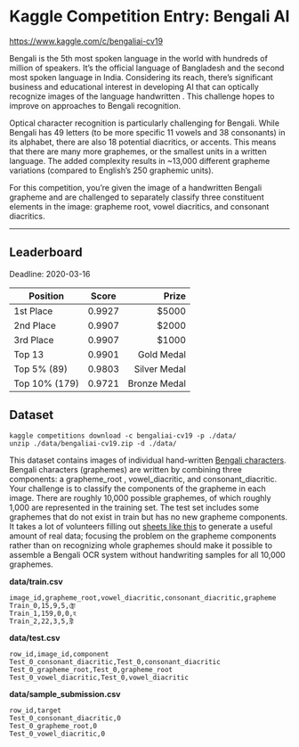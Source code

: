 # Kaggle Competition Entry: Bengali AI

https://www.kaggle.com/c/bengaliai-cv19

Bengali is the 5th most spoken language in the world with hundreds of million of speakers. It’s the official
language of Bangladesh and the second most spoken language in India. Considering its reach, there’s significant
business and educational interest in developing AI that can optically recognize images of the language handwritten
. This challenge hopes to improve on approaches to Bengali recognition.

Optical character recognition is particularly challenging for Bengali. While Bengali has 49 letters (to be more
specific 11 vowels and 38 consonants) in its alphabet, there are also 18 potential diacritics, or accents. This
means that there are many more graphemes, or the smallest units in a written language. The added complexity results
in ~13,000 different grapheme variations (compared to English’s 250 graphemic units).

For this competition, you’re given the image of a handwritten Bengali grapheme and are challenged to separately
classify three constituent elements in the image: grapheme root, vowel diacritics, and consonant diacritics.

---
## Leaderboard
Deadline: 2020-03-16

| Position       | Score   |  Prize       |
|----------------|:-------:|-------------:|
| 1st Place      |  0.9927 | $5000        |
| 2nd Place      |  0.9907 | $2000        |
| 3rd Place      |  0.9907 | $1000        |
| Top 13         |  0.9901 | Gold Medal   |
| Top 5%  (89)   |  0.9803 | Silver Medal |
| Top 10% (179)  |  0.9721 | Bronze Medal | 


## Dataset
```
kaggle competitions download -c bengaliai-cv19 -p ./data/
unzip ./data/bengaliai-cv19.zip -d ./data/
```

This dataset contains images of individual hand-written [Bengali characters](https://en.wikipedia.org/wiki/Bengali_alphabet). Bengali characters (graphemes) are written by combining three components: a grapheme_root
, vowel_diacritic, and consonant_diacritic. Your challenge is to classify the components of the grapheme in each
image. There are roughly 10,000 possible graphemes, of which roughly 1,000 are represented in the training set. The
test set includes some graphemes that do not exist in train but has no new grapheme components. It takes a lot of
volunteers filling out [sheets like this](https://github.com/BengaliAI/graphemePrepare/blob/master/collection/A4/form_1.jpg)
to generate a useful amount of real data; focusing the problem on the grapheme components rather than on recognizing
whole graphemes should make it possible to assemble a Bengali OCR system without handwriting samples for all 10,000
graphemes.

**data/train.csv**
```
image_id,grapheme_root,vowel_diacritic,consonant_diacritic,grapheme
Train_0,15,9,5,ক্ট্রো
Train_1,159,0,0,হ
Train_2,22,3,5,খ্রী
```

**data/test.csv**
```
row_id,image_id,component
Test_0_consonant_diacritic,Test_0,consonant_diacritic
Test_0_grapheme_root,Test_0,grapheme_root
Test_0_vowel_diacritic,Test_0,vowel_diacritic
```

**data/sample_submission.csv**
```
row_id,target
Test_0_consonant_diacritic,0
Test_0_grapheme_root,0
Test_0_vowel_diacritic,0
```